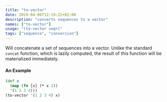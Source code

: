 ```yaml
---
title: "to-vector"
date: 2019-04-06T12:19:22+02:00
description: "converts sequences to a vector"
names: ["to-vector"]
usage: "(to-vector seq+)"
tags: ["sequence", "conversion"]
---
```

Will concatenate a set of sequences into a vector. Unlike the standard `concat` function, which is lazily computed, the result of this function will be materialized immediately.

#### An Example

```clojure
(def x
  (map (fn [x] (* x 2))
  '(1 2 3 4)))
(to-vector '(1 2 3 4) x)
```